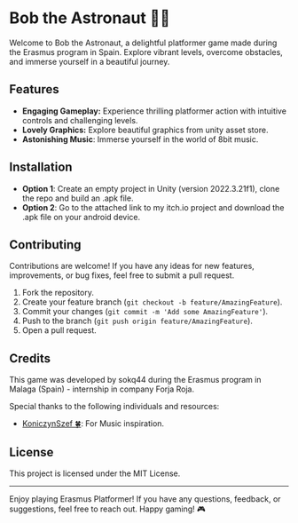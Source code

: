 # Bob the Astronaut 👨‍🚀

Welcome to Bob the Astronaut, a delightful platformer game made during the Erasmus program in Spain. Explore vibrant levels, overcome obstacles, and immerse yourself in a beautiful journey.

## Features 

- **Engaging Gameplay:** Experience thrilling platformer action with intuitive controls and challenging levels.
- **Lovely Graphics:** Explore beautiful graphics from unity asset store.
- **Astonishing Music**: Immerse yourself in the world of 8bit music. 

## Installation
- **Option 1**: Create an empty project in Unity (version 2022.3.21f1), clone the repo and build an .apk file.
- **Option 2**: Go to the attached link to my itch.io project and download the .apk file on your android device. 

## Contributing

Contributions are welcome! If you have any ideas for new features, improvements, or bug fixes, feel free to submit a pull request. 

1. Fork the repository.
2. Create your feature branch (`git checkout -b feature/AmazingFeature`).
3. Commit your changes (`git commit -m 'Add some AmazingFeature'`).
4. Push to the branch (`git push origin feature/AmazingFeature`).
5. Open a pull request.

## Credits

This game was developed by sokq44 during the Erasmus program in Malaga (Spain) - internship in company Forja Roja.

Special thanks to the following individuals and resources:

- [KoniczynSzef 🍀](https://github.com/KoniczynSzef): For Music inspiration.

## License

This project is licensed under the MIT License.

---

Enjoy playing Erasmus Platformer! If you have any questions, feedback, or suggestions, feel free to reach out. Happy gaming! 🎮
